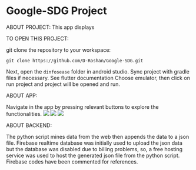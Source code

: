 # Google-SDG Project

ABOUT PROJECT:
This app displays




TO OPEN THIS PROJECT:

git clone the repository to your workspace:
```
git clone https://github.com/D-Roshan/Google-SDG.git
```


Next, open the `dinfosease` folder in android studio.
Sync project with gradle files if necessary. See flutter documentation
Choose emulator, then click on run project and project will be opened and run.


ABOUT APP:

Navigate in the app by pressing relevant buttons to explore the functionalities.
![](https://i.imgur.com/hvzsFoC.jpg) 
![](https://i.imgur.com/1sDB7te.jpg)
![](https://i.imgur.com/Ouyyyqe.jpg)


ABOUT BACKEND:

The python script mines data from the web then appends the data to a json file.
Firebase realtime database was initially used to upload the json data but the database was disabled due to billing problems, so,
a free hosting service was used to host the generated json file from the python script. Firebase codes have been commented for references.

